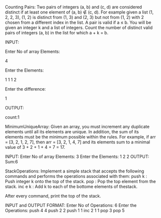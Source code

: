 Counting Pairs:
Two pairs of integers (a, b) and (c, d) are considered distinct if
at least one element of (a, b) ∉ (c, d). For example given a list
(1, 2, 2, 3), (1, 2) is distinct from (1, 3) and (2, 3) but not from
(1, 2) with 2 chosen from a different index in the list. A pair is
valid if a ≤ b.
You will be given an integer k and a list of integers. Count the
number of distinct valid pairs of integers (a, b) in the list for
which a + k = b.

INPUT:

Enter No of array Elements:

4

Enter the Elements:

1
1
1
2

Enter the difference:

1


OUTPUT:

count:1


MinimumUniqueArray:
Given an array, you must increment any duplicate elements
until all its elements are unique. In addition, the sum of its
elements must be the minimum possible within the rules. For
example, if arr = [3, 2, 1, 2, 7], then arr = [3, 2, 1, 4, 7]
and its elements sum to a minimal value of 3 + 2 + 1 + 4 + 7 =
17.

INPUT:
Enter No of array Elements:
3
Enter the Elements:
1
2
2
OUTPUT:
Sum:6

StackOperations:
Implement a simple stack that accepts the following commands and performs the operations associated with them:
push k : Push integer k onto the top of the stack.
pop : Pop the top element from the stack.
inc e k : Add k to each of the bottome elements of thestack.

After every command, print the top of the stack.

INPUT and OUTPUT FORMAT:
Enter No of Operations:
6
Enter the Operations:
push 4
4
push 2
2
push 1
1
inc 2 1
1
pop
3
pop
5

